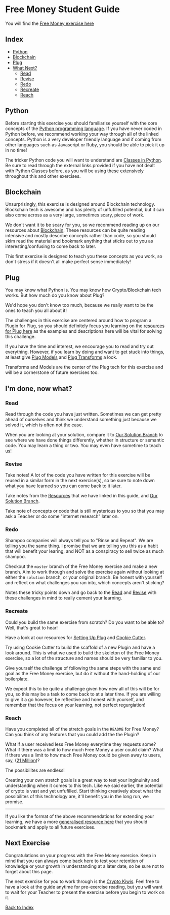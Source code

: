 # Free Money Student Guide

You will find the [Free Money exercise here](https://github.com/dev-academy-programme/plug-intro)

## Index
* [Python](#python)
* [Blockchain](#blockchain)
* [Plug](#plug)
* [What Next?](#i'm-done-now-what)
  * [Read](#read)
  * [Revise](#revise)
  * [Redo](#redo)
  * [Recreate](#recreate)
  * [Reach](#reach)

## Python

Before starting this exercise you should familiarise yourself with the core concepts of the [Python programming language](../segments/python).
If you have never coded in Python before, we recommend working your way through all of the linked concepts. Python is a very developer friendly language and if coming from other languages such as Javascript or Ruby, you should be able to pick it up in no time!

The tricker Python code you will want to understand are [Classes in Python](../segments/python/classes.md).
Be sure to read through the external links provided if you have not dealt with Python Classes before, as you will be using these extensively throughout this and other exercises.

## Blockchain

Unsurprisingly, this exercise is designed around Blockchain technology. Blockchain tech is awesome and has plenty of unfufilled potential, but it can also come across as a very large, sometimes scary, piece of work.

We don't want it to be scary for you, so we recommend reading up on our resources about [Blockchain](../segments/crypto/blockchain.md). These resources can be quite reading intensive and mostly describe concepts rather than code, so you should skim read the material and bookmark anything that sticks out to you as interesting/confusing to come back to later.

This first exercise is designed to teach you these concepts as you work, so don't stress if it doesn't all make perfect sense immediately!

## Plug

You may know what Python is. You may know how Crypto/Blockchain tech works. But how much do you know about Plug?

We'd hope you don't know too much, because we really want to be the ones to teach you all about it!

The challenges in this exercise are centered around how to program a Plugin for Plug, so you should definitely focus you learning on the [resources for Plug here](../segments/plug) as the examples and descriptions here will be vital for solving this challenge.

If you have the time and interest, we encourage you to read and try out everything. However, if you learn by doing and want to get stuck into things, at least give [Plug Models](../segments/plug/models.md) and [Plug Transforms](../segments/plug/models.md) a look.

Transforms and Models are the center of the Plug tech for this exercise and will be a cornerstone of future exercises too.

## I'm done, now what?

### Read

Read through the code you have just written. Sometimes we can get pretty ahead of ourselves and think we understand something just because we solved it, which is often not the case.

When you are looking at your solution, compare it to [Our Solution Branch](https://github.com/dev-academy-programme/plug-intro/tree/staging) to see where we have done things differently, whether in structure or semantic code. You may learn a thing or two. You may even have sometime to teach us!

### Revise

Take notes! A lot of the code you have written for this exercise will be reused in a similar form in the next exercise(s), so be sure to note down what you have learned so you can come back to it later.

Take notes from the [Resources](../segments) that we have linked in this guide, and [Our Solution Branch](https://github.com/dev-academy-programme/plug-intro/tree/staging).

Take note of concepts or code that is still mysterious to you so that you may ask a Teacher or do some "internet research" later on.

### Redo

Shampoo companies will always tell you to "Rinse and Repeat". We are telling you the same thing. I promise that we are telling you this as a habit that will benefit your learing, and NOT as a conspiracy to sell twice as much shampoo.

Checkout the `master` branch of the Free Money exercise and make a new branch. Aim to work through and solve the exercise again without looking at either the `solution` branch, or your original branch. Be honest with yourself and reflect on what challenges you ran into, which concepts aren't sticking?

Notes these tricky points down and go back to the [Read](#read) and [Revise](#revise) with these challenges in mind to really cement your learning.

### Recreate

Could you build the same exercise from scratch? Do you want to be able to? Well, that's great to hear!

Have a look at our resources for [Setting Up Plug](../segments/plug/setup.md) and [Cookie Cutter](../segments/plug/cookie-cutter.md).

Try using Cookie Cutter to build the scaffold of a new Plugin and have a look around. This is what we used to build the skeleton of the Free Money exercise, so a lot of the structure and names should be very familiar to you.

Give yourself the challenge of following the same steps with the same end goal as the Free Money exercise, but do it without the hand-holding of our boilerplate.

We expect this to be quite a challenge given how new all of this will be for you, so this may be a task to come back to at a later time. If you are willing to give it a go however, be reflective and honest with yourself, and remember that the focus on your learning, not perfect regurgiation!

### Reach

Have you completed all of the stretch goals in the `README` for Free Money? Can you think of any features that you could add the the Plugin?

What if a user received less Free Money everytime they requests some?
What if there was a limit to how much Free Money a user could claim?
What if there was a limit to how much Free Money could be given away to users, say, ([21 Million](https://www.quora.com/Why-is-there-a-limited-amount-of-bitcoin-available))?

The possibilites are endless!

Creating your own stretch goals is a great way to test your inginuinity and understanding when it comes to this tech.
Like we said earlier, the potential of crypto is vast and yet unfufilled. Start thinking creatively about what the possibilites of this technology are, it'll benefit you in the long run, we promise.

---

If you like the format of the above recommendations for extending your learning, we have a more [generalised resource here](./what-next.md) that you should bookmark and apply to all future exercises.

## Next Exercise

Congratulations on your progress with the Free Money exercise. Keep in mind that you can always come back here to test your retention of knowledge or your growth in understanding at a later date, so be sure not to forget about this page.

The next exercise for you to work through is the [Crypto Kiwis](./cryptokiwis). Feel free to have a look at the guide anytime for pre-exercise reading, but you will want to wait for your Teacher to present the exercise before you begin to work on it.

[Back to Index](./README.md)
